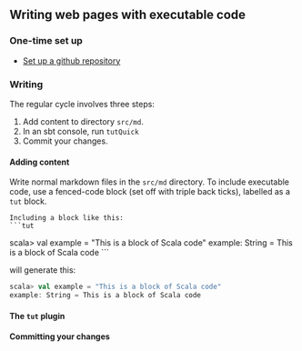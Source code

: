 ## Writing web pages with executable code


### One-time set up

- [Set up a github repository](setup)

### Writing

The regular cycle involves three steps:

1.  Add content to directory `src/md`.
2.  In an sbt console, run `tutQuick`
3.  Commit your changes.


#### Adding content

Write normal markdown files in the `src/md` directory.  To include executable code, use a fenced-code block (set off with triple back ticks), labelled as a `tut` block.




    Including a block like this:
    ```tut
scala>     val example = "This is a block of Scala code"
example: String = This is a block of Scala code
    ```


will generate this:


```scala
scala> val example = "This is a block of Scala code"
example: String = This is a block of Scala code
```

#### The `tut` plugin


#### Committing your changes
